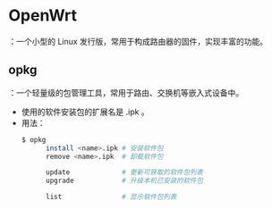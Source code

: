 # OpenWrt

：一个小型的 Linux 发行版，常用于构成路由器的固件，实现丰富的功能。

## opkg

：一个轻量级的包管理工具，常用于路由、交换机等嵌入式设备中。
- 使用的软件安装包的扩展名是 .ipk 。
- 用法：
  ```sh
  $ opkg
        install <name>.ipk # 安装软件包
        remove <name>.ipk  # 卸载软件包

        update             # 更新可获取的软件包列表
        upgrade            # 升级本机已安装的软件包

        list               # 显示软件包列表
  ```

